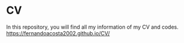 # CV
In this repository, you will find all my information of my CV and codes.
https://fernandoacosta2002.github.io/CV/
